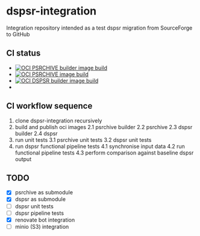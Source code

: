 # dspsr-integration

Integration repository intended as a test dspsr migration from SourceForge to GitHub

## CI status

- [![OCI PSRCHIVE builder image build](https://github.com/Kube-Mind/dspsr-integration/actions/workflows/psrchive-builder-oci-build.yaml/badge.svg?branch=renovate%2Foci-submodules)](https://github.com/Kube-Mind/dspsr-integration/actions/workflows/psrchive-builder-oci-build.yaml)
- [![OCI PSRCHIVE image build](https://github.com/Kube-Mind/dspsr-integration/actions/workflows/psrchive-oci-build.yaml/badge.svg)](https://github.com/Kube-Mind/dspsr-integration/actions/workflows/psrchive-oci-build.yaml)
- [![OCI DSPSR builder image build](https://github.com/Kube-Mind/dspsr-integration/actions/workflows/dspsr-builder-oci-image-build.yaml/badge.svg?branch=renovate%2Foci-submodules)](https://github.com/Kube-Mind/dspsr-integration/actions/workflows/dspsr-builder-oci-image-build.yaml)
- 

## CI workflow sequence

1. clone dspsr-integration recursively
2. build and publish oci images
    2.1 psrchive builder
    2.2 psrchive
    2.3 dspsr builder
    2.4 dspsr
3. run unit tests
    3.1 psrchive unit tests
    3.2 dspsr unit tests
4. run dspsr functional pipeline tests
    4.1 synchronise input data
    4.2 run functional pipeline tests
    4.3 perform comparison against baseline dspsr output

## TODO

- [x] psrchive as submodule
- [x] dspsr as submodule
- [ ] dspsr unit tests
- [ ] dspsr pipeline tests
- [x] renovate bot integration
- [ ] minio (S3) integration
